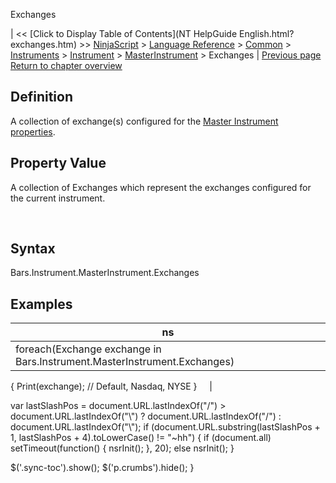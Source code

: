 ﻿










 


Exchanges







| &lt;&lt; [Click to Display Table of Contents](NT HelpGuide English.html?exchanges.htm) &gt;&gt;
 [NinjaScript](ninjascript.htm) &gt; [Language Reference](language_reference_wip.htm) &gt; [Common](common.htm) &gt; [Instruments](instruments_ninjascript.htm) &gt; [Instrument](instrument.htm) &gt; [MasterInstrument](masterinstrument.htm) &gt;
Exchanges | [Previous page](dividends.htm)
[Return to chapter overview](masterinstrument.htm)










Definition
----------


A collection of exchange(s) configured for the [Master Instrument properties](editing_instruments.htm).



Property Value
--------------


A collection of Exchanges which represent the exchanges configured for the current instrument.


 


Syntax
------


Bars.Instrument.MasterInstrument.Exchanges



Examples
--------




| ns |
| --- |
| foreach(Exchange exchange in Bars.Instrument.MasterInstrument.Exchanges)
{
 Print(exchange); // Default, Nasdaq, NYSE
}     |






 
 var lastSlashPos = document.URL.lastIndexOf("/") &gt; document.URL.lastIndexOf("\\") ? document.URL.lastIndexOf("/") : document.URL.lastIndexOf("\\");
 if (document.URL.substring(lastSlashPos + 1, lastSlashPos + 4).toLowerCase() != "~hh") {
 if (document.all) setTimeout(function() {
 nsrInit();
 }, 20);
 else nsrInit();
 }
 
 
 $('.sync-toc').show();
 $('p.crumbs').hide();
 }
 
 
 



